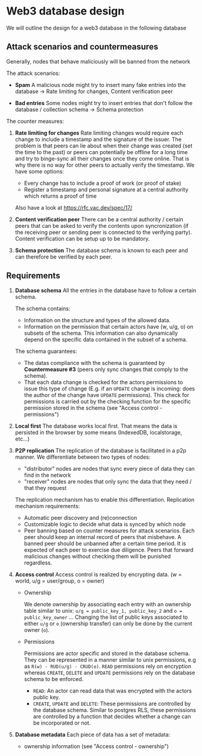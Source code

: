 # Web3 database design

We will outline the design for a web3 database in the following database

## Attack scenarios and countermeasures

Generally, nodes that behave maliciously will be banned from the network

The attack scenarios:

-   **Spam**
    A malicious node might try to insert many fake entries into the database -> Rate limiting for changes, Content verification peer

-   **Bad entries**
    Some nodes might try to insert entries that don't follow the database / collection schema -> Schema protection

The counter measures:

1.  **Rate limiting for changes**
    Rate limiting changes would require each change to include a timestamp and the signature of the issuer. The problem is that peers can lie about when their change was created (set the time to the past) or peers can potentially be offline for a long time and try to binge-sync all their changes once they come online. That is why there is no way for other peers to actually verify the timestamp. We have some options:

    -   Every change has to include a proof of work (or proof of stake)
    -   Register a timestamp and personal signature at a central authority which returns a proof of time

    Also have a look at https://rfc.vac.dev/spec/17/

2.  **Content verification peer**
    There can be a central authority / certain peers that can be asked to verify the contents upon syncronization (if the receiving peer or sending peer is connected to the verifying party). Content verification can be setup up to be mandatory.

3.  **Schema protection**
    The database schema is known to each peer and can therefore be verified by each peer.

## Requirements

1.  **Database schema**
    All the entries in the database have to follow a certain schema.

    The schema contains:

    -   Information on the structure and types of the allowed data.
    -   Information on the permission that certain actors have (w, u/g, o) on subsets of the schema. This information can also dynamically depend on the specific data contained in the subset of a schema.

    The schema guarantees:

    -   The datas compliance with the schema is guaranteed by **Countermeasure #3** (peers only sync changes that comply to the schema).
    -   That each data change is checked for the actors permissions to issue this type of change (E.g. if an `UPDATE` change is incoming: does the author of the change have `UPDATE` permissions). This check for permissions is carried out by the checking function for the specific permission stored in the schema (see "Access control - permissions")

2.  **Local first**
    The database works local first. That means the data is persisted in the browser by some means (IndexedDB, localstorage, etc...)

3.  **P2P replication**
    The replication of the database is facilitated in a p2p manner. We differentiate between two types of nodes:

    -   "distributor" nodes are nodes that sync every piece of data they can find in the network
    -   "receiver" nodes are nodes that only sync the data that they need / that they request

    The replication mechanism has to enable this differentiation.
    Replication mechanism requirements:

    -   Automatic peer discovery and (re)connection
    -   Customizable logic to decide what data is synced by which node
    -   Peer banning based on counter measures for attack scenarios. Each peer should keep an internal record of peers that misbehave. A banned peer should be unbanned after a certain time period. It is expected of each peer to exercise due diligence. Peers that forward malicious changes without checking them will be punished regardless.

4.  **Access control**
    Access control is realized by encrypting data. (w = world, u/g = user/group, o = owner)

    -   Ownership

        We denote ownership by associating each entry with an ownership table similar to unix: `u/g = public_key_1, public_key_2` and `o = public_key_owner`
        ... Changing the list of public keys associated to either `u/g` or `o` (ownership transfer) can only be done by the current owner (`o`).

    -   Permissions

        Permissions are actor specific and stored in the database schema. They can be represented in a manner similar to unix permissions, e.g as `R(w) - RUD(u/g) - CRUD(o)`. `READ` permissions rely on encryption whereas `CREATE`, `DELETE` and `UPDATE` permissions rely on the database schema to be enforced.

        -   `READ`: An actor can read data that was encrypted with the actors public key.
        -   `CREATE`, `UPDATE` and `DELETE`: These permissions are controlled by the database schema. Similar to postgres RLS, these permissions are controlled by a function that decides whether a change can be incorporated or not.

5.  **Database metadata**
    Each piece of data has a set of metadata:
    -   ownership information (see "Access control - ownership")
